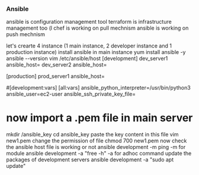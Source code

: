 ### Ansible
ansible is configuration management tool
terraform is infrastructure management too (l
chef is working on pull mechnism
ansible is working on push mechnism

let's crearte 4 instance (1 main instance, 2 developer instance and 1 production instance)
install ansible in main instance
yum install ansible -y
ansible --version
vim /etc/ansible/host
[development]
dev_server1 ansible_host=<ip address>
dev_server2 ansible_host=<ip address>

[production]
prod_server1 ansible_host=<ip address>


#[development:vars]
[all:vars]
ansible_python_interpreter=/usr/bin/python3
ansible_user=ec2-user
ansible_ssh_private_key_file=<path of key>

# now import a .pem file in main server 
mkdir /ansible_key
cd ansible_key
paste the key content in this file
vim new1.pem
change the permission of file
chmod 700 new1.pem
now check the ansible host file is working or not
ansible development -m ping
-m for module
ansible development -a "free -h"
-a for adhoc command
update the packages of development servers
ansible development -a "sudo apt update"
